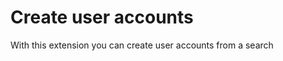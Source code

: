 Create user accounts
====================

With this extension you can create user accounts from a search